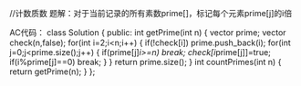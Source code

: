 //计数质数
题解：对于当前记录的所有素数prime[]，标记每个元素prime[j]的i倍

AC代码：
class Solution {
public:
    int getPrime(int n)
    {
        vector<int> prime;
        vector<bool> check(n,false);
        for(int i=2;i<n;i++)
        {
            if(!check[i])
                prime.push_back(i);
            for(int j=0;j<prime.size();j++)
            {
                if(prime[j]*i>=n)
                    break;
                check[i*prime[j]]=true;
                if(i%prime[j]==0) 
                    break;
            }
        }
        return prime.size();
    }
    int countPrimes(int n) {
        return getPrime(n);
    }
};
